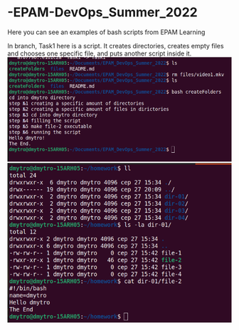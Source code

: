 # -EPAM-DevOps_Summer_2022
Here you can see an examples of bash scripts from EPAM Learning

In branch, Task1 here is a script. It creates directories, creates empty files and chooses one specific file, and puts another script inside it.
![](https://github.com/Vorting/EPAM_DevOps_Summer_2022/blob/Task1/files/2.png)
![](https://github.com/Vorting/EPAM_DevOps_Summer_2022/blob/Task1/files/1.png)

